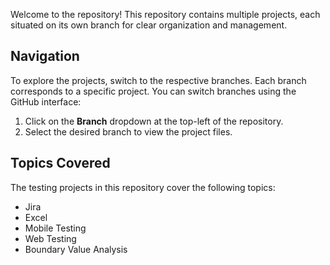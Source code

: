 Welcome to the repository! This repository contains multiple projects, each situated on its own branch for clear organization and management.

## Navigation

To explore the projects, switch to the respective branches. Each branch corresponds to a specific project. You can switch branches using the GitHub interface:

1. Click on the **Branch** dropdown at the top-left of the repository.
2. Select the desired branch to view the project files.

## Topics Covered

The testing projects in this repository cover the following topics:
- Jira  
- Excel  
- Mobile Testing  
- Web Testing  
- Boundary Value Analysis  
